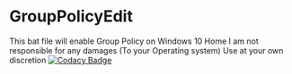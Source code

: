 # GroupPolicyEdit
This bat file will enable Group Policy on Windows 10 Home
I am not responsible for any damages (To your Operating system)
Use at your own discretion
[![Codacy Badge](https://api.codacy.com/project/badge/Grade/f4b0216640b840da873fd5e14c4d23cf)](https://www.codacy.com/manual/Ignaciox/GroupPolicyEdit?utm_source=github.com&amp;utm_medium=referral&amp;utm_content=Ignaciox/GroupPolicyEdit&amp;utm_campaign=Badge_Grade)
